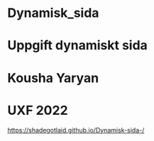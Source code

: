 # Dynamisk_sida
# Uppgift dynamiskt sida
# Kousha Yaryan 
# UXF 2022
https://shadegotlaid.github.io/Dynamisk-sida-/
